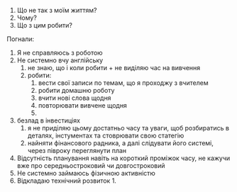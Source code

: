 1. Що не так з моїм життям?
2. Чому?
3. Що з цим робити?

Погнали:
1. Я не справляюсь з роботою
2. Не системно вчу англійську
	1. не знаю, що і коли робити + не виділяю час на вивчення
	2. робити:
		1. вести свої записи по темам, що я проходжу з вчителем
		2. робити домашню роботу
		3. вчити нові слова щодня
		4. повторювати вивчене щодня
		5. 
3. безлад в інвестиціях
	1. я не приділяю цьому достатньо часу та уваги, щоб розбиратись в деталях, інстументах та стоврювати свою статегію
	2. найняти фінансового радника, а далі слідувати його системі, через півроку переглянути план
4. Відсутність планування навіть на короткий проміжок часу, не кажучи вже про середньостроковий чи довгостроковий
5. Не системно займаюсь фізичною активністю
6. Відкладаю технічний розвиток
	1. 